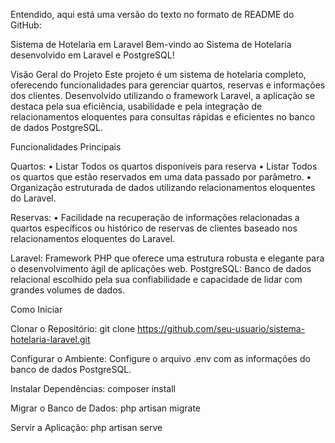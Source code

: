 
Entendido, aqui está uma versão do texto no formato de README do GitHub:

Sistema de Hotelaria em Laravel
Bem-vindo ao Sistema de Hotelaria desenvolvido em Laravel e PostgreSQL!

Visão Geral do Projeto
Este projeto é um sistema de hotelaria completo, oferecendo funcionalidades para gerenciar quartos, reservas e informações dos clientes. Desenvolvido utilizando o framework Laravel, a aplicação se destaca pela sua eficiência, usabilidade e pela integração de relacionamentos eloquentes para consultas rápidas e eficientes no banco de dados PostgreSQL.

Funcionalidades Principais

Quartos:
• Listar Todos os quartos disponíveis para reserva
• Listar Todos os quartos que estão reservados em uma data passado por parâmetro.
• Organização estruturada de dados utilizando relacionamentos eloquentes do Laravel.

Reservas:
• Facilidade na recuperação de informações relacionadas a quartos específicos ou histórico de reservas de clientes baseado nos relacionamentos eloquentes do Laravel.


Laravel: Framework PHP que oferece uma estrutura robusta e elegante para o desenvolvimento ágil de aplicações web.
PostgreSQL: Banco de dados relacional escolhido pela sua confiabilidade e capacidade de lidar com grandes volumes de dados.

Como Iniciar

Clonar o Repositório:
git clone https://github.com/seu-usuario/sistema-hotelaria-laravel.git

Configurar o Ambiente:
Configure o arquivo .env com as informações do banco de dados PostgreSQL.

Instalar Dependências:
composer install

Migrar o Banco de Dados:
php artisan migrate

Servir a Aplicação:
php artisan serve
